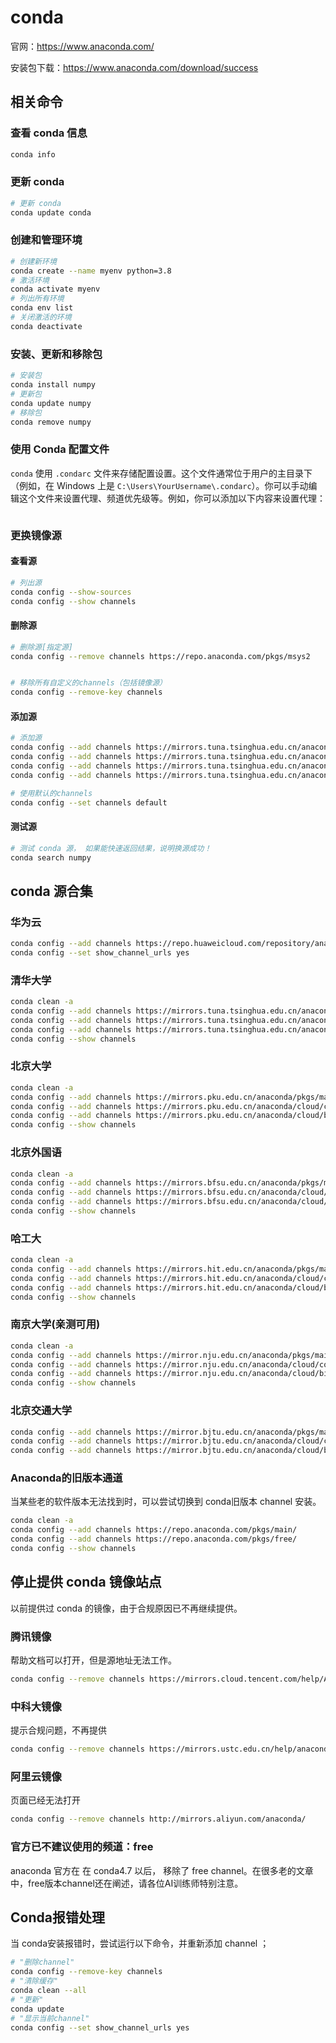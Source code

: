 # conda

官网：https://www.anaconda.com/

安装包下载：https://www.anaconda.com/download/success

## 相关命令

### 查看 conda 信息
```sh
conda info
```

### 更新 conda
```sh
# 更新 conda
conda update conda
```

### 创建和管理环境

```sh
# 创建新环境
conda create --name myenv python=3.8
# 激活环境
conda activate myenv
# 列出所有环境
conda env list
# 关闭激活的环境
conda deactivate
```

### 安装、更新和移除包

```sh
# 安装包
conda install numpy
# 更新包
conda update numpy
# 移除包
conda remove numpy
```

### 使用 Conda 配置文件

`conda` 使用 `.condarc` 文件来存储配置设置。这个文件通常位于用户的主目录下（例如，在 Windows 上是 `C:\Users\YourUsername\.condarc`）。你可以手动编辑这个文件来设置代理、频道优先级等。例如，你可以添加以下内容来设置代理：

```sh

```

### 更换镜像源

#### 查看源

```sh
# 列出源
conda config --show-sources
conda config --show channels

```

#### 删除源

```sh
# 删除源[指定源]
conda config --remove channels https://repo.anaconda.com/pkgs/msys2


# 移除所有自定义的channels（包括镜像源）
conda config --remove-key channels


```

#### 添加源

```sh
# 添加源
conda config --add channels https://mirrors.tuna.tsinghua.edu.cn/anaconda/pkgs/main/
conda config --add channels https://mirrors.tuna.tsinghua.edu.cn/anaconda/pkgs/free/
conda config --add channels https://mirrors.tuna.tsinghua.edu.cn/anaconda/cloud/conda-forge/
conda config --add channels https://mirrors.tuna.tsinghua.edu.cn/anaconda/cloud/msys2/

# 使用默认的channels
conda config --set channels default
```

#### 测试源
```sh
# 测试 conda 源， 如果能快速返回结果，说明换源成功！
conda search numpy
```

## conda 源合集

### 华为云

```sh
conda config --add channels https://repo.huaweicloud.com/repository/anaconda
conda config --set show_channel_urls yes
```

### 清华大学

```sh
conda clean -a
conda config --add channels https://mirrors.tuna.tsinghua.edu.cn/anaconda/pkgs/main/
conda config --add channels https://mirrors.tuna.tsinghua.edu.cn/anaconda/cloud/conda-forge/
conda config --add channels https://mirrors.tuna.tsinghua.edu.cn/anaconda/cloud/bioconda/
conda config --show channels
```

### 北京大学

```sh
conda clean -a
conda config --add channels https://mirrors.pku.edu.cn/anaconda/pkgs/main/
conda config --add channels https://mirrors.pku.edu.cn/anaconda/cloud/conda-forge/
conda config --add channels https://mirrors.pku.edu.cn/anaconda/cloud/bioconda/
conda config --show channels
```

### 北京外国语

```sh
conda clean -a
conda config --add channels https://mirrors.bfsu.edu.cn/anaconda/pkgs/main/
conda config --add channels https://mirrors.bfsu.edu.cn/anaconda/cloud/conda-forge/
conda config --add channels https://mirrors.bfsu.edu.cn/anaconda/cloud/bioconda/
conda config --show channels
```

### 哈工大

```sh
conda clean -a
conda config --add channels https://mirrors.hit.edu.cn/anaconda/pkgs/main/
conda config --add channels https://mirrors.hit.edu.cn/anaconda/cloud/conda-forge/
conda config --add channels https://mirrors.hit.edu.cn/anaconda/cloud/bioconda/
conda config --show channels

```

### 南京大学(亲测可用)

```sh
conda clean -a
conda config --add channels https://mirror.nju.edu.cn/anaconda/pkgs/main/
conda config --add channels https://mirror.nju.edu.cn/anaconda/cloud/conda-forge/
conda config --add channels https://mirror.nju.edu.cn/anaconda/cloud/bioconda/
conda config --show channels

```

### 北京交通大学

```sh
conda config --add channels https://mirror.bjtu.edu.cn/anaconda/pkgs/main/
conda config --add channels https://mirror.bjtu.edu.cn/anaconda/cloud/conda-forge/
conda config --add channels https://mirror.bjtu.edu.cn/anaconda/cloud/bioconda/
```

### Anaconda的旧版本通道

当某些老的软件版本无法找到时，可以尝试切换到 conda旧版本 channel 安装。

```sh
conda clean -a
conda config --add channels https://repo.anaconda.com/pkgs/main/
conda config --add channels https://repo.anaconda.com/pkgs/free/
conda config --show channels
```



## 停止提供 conda 镜像站点

以前提供过 conda 的镜像，由于合规原因已不再继续提供。

### 腾讯镜像

帮助文档可以打开，但是源地址无法工作。

```sh
conda config --remove channels https://mirrors.cloud.tencent.com/help/Anaconda.html/
```


### 中科大镜像

提示合规问题，不再提供

```sh
conda config --remove channels https://mirrors.ustc.edu.cn/help/anaconda.html
```


### 阿里云镜像

页面已经无法打开

```sh
conda config --remove channels http://mirrors.aliyun.com/anaconda/
```

### 官方已不建议使用的频道：free

anaconda 官方在 在 conda4.7 以后， 移除了 free channel。在很多老的文章中，free版本channel还在阐述，请各位AI训练师特别注意。


## Conda报错处理

当 conda安装报错时，尝试运行以下命令，并重新添加 channel ；

```sh
# "删除channel"
conda config --remove-key channels
# "清除缓存"
conda clean --all 
# "更新"
conda update 
# "显示当前channel"
conda config --set show_channel_urls yes
```